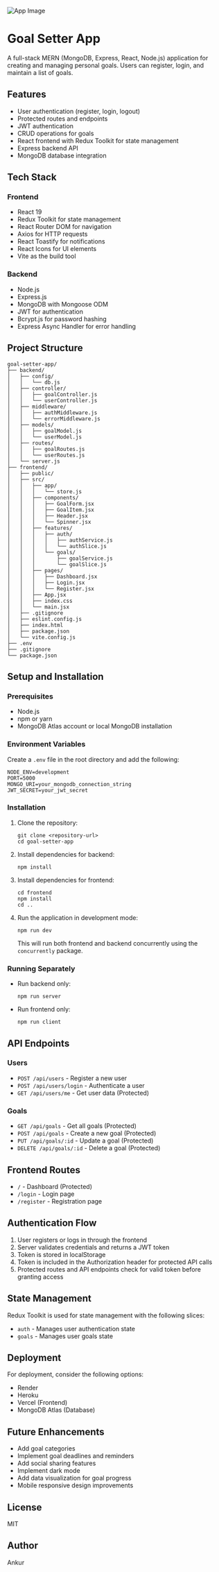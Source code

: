 ![App Image](Trackly)

# Goal Setter App

A full-stack MERN (MongoDB, Express, React, Node.js) application for creating and managing personal goals. Users can register, login, and maintain a list of goals.

## Features

- User authentication (register, login, logout)
- Protected routes and endpoints
- JWT authentication
- CRUD operations for goals
- React frontend with Redux Toolkit for state management
- Express backend API
- MongoDB database integration

## Tech Stack

### Frontend
- React 19
- Redux Toolkit for state management
- React Router DOM for navigation
- Axios for HTTP requests
- React Toastify for notifications
- React Icons for UI elements
- Vite as the build tool

### Backend
- Node.js
- Express.js
- MongoDB with Mongoose ODM
- JWT for authentication
- Bcrypt.js for password hashing
- Express Async Handler for error handling

## Project Structure

```
goal-setter-app/
├── backend/
│   ├── config/
│   │   └── db.js
│   ├── controller/
│   │   ├── goalController.js
│   │   └── userController.js
│   ├── middleware/
│   │   ├── authMiddleware.js
│   │   └── errorMiddleware.js
│   ├── models/
│   │   ├── goalModel.js
│   │   └── userModel.js
│   ├── routes/
│   │   ├── goalRoutes.js
│   │   └── userRoutes.js
│   └── server.js
├── frontend/
│   ├── public/
│   ├── src/
│   │   ├── app/
│   │   │   └── store.js
│   │   ├── components/
│   │   │   ├── GoalForm.jsx
│   │   │   ├── GoalItem.jsx
│   │   │   ├── Header.jsx
│   │   │   └── Spinner.jsx
│   │   ├── features/
│   │   │   ├── auth/
│   │   │   │   ├── authService.js
│   │   │   │   └── authSlice.js
│   │   │   └── goals/
│   │   │       ├── goalService.js
│   │   │       └── goalSlice.js
│   │   ├── pages/
│   │   │   ├── Dashboard.jsx
│   │   │   ├── Login.jsx
│   │   │   └── Register.jsx
│   │   ├── App.jsx
│   │   ├── index.css
│   │   └── main.jsx
│   ├── .gitignore
│   ├── eslint.config.js
│   ├── index.html
│   ├── package.json
│   └── vite.config.js
├── .env
├── .gitignore
└── package.json
```

## Setup and Installation

### Prerequisites
- Node.js
- npm or yarn
- MongoDB Atlas account or local MongoDB installation

### Environment Variables
Create a `.env` file in the root directory and add the following:

```
NODE_ENV=development
PORT=5000
MONGO_URI=your_mongodb_connection_string
JWT_SECRET=your_jwt_secret
```

### Installation

1. Clone the repository:
   ```
   git clone <repository-url>
   cd goal-setter-app
   ```

2. Install dependencies for backend:
   ```
   npm install
   ```

3. Install dependencies for frontend:
   ```
   cd frontend
   npm install
   cd ..
   ```

4. Run the application in development mode:
   ```
   npm run dev
   ```
   This will run both frontend and backend concurrently using the `concurrently` package.

### Running Separately

- Run backend only:
  ```
  npm run server
  ```

- Run frontend only:
  ```
  npm run client
  ```

## API Endpoints

### Users
- `POST /api/users` - Register a new user
- `POST /api/users/login` - Authenticate a user
- `GET /api/users/me` - Get user data (Protected)

### Goals
- `GET /api/goals` - Get all goals (Protected)
- `POST /api/goals` - Create a new goal (Protected)
- `PUT /api/goals/:id` - Update a goal (Protected)
- `DELETE /api/goals/:id` - Delete a goal (Protected)

## Frontend Routes

- `/` - Dashboard (Protected)
- `/login` - Login page
- `/register` - Registration page

## Authentication Flow

1. User registers or logs in through the frontend
2. Server validates credentials and returns a JWT token
3. Token is stored in localStorage
4. Token is included in the Authorization header for protected API calls
5. Protected routes and API endpoints check for valid token before granting access

## State Management

Redux Toolkit is used for state management with the following slices:
- `auth` - Manages user authentication state
- `goals` - Manages user goals state

## Deployment

For deployment, consider the following options:
- Render
- Heroku
- Vercel (Frontend)
- MongoDB Atlas (Database)

## Future Enhancements

- Add goal categories
- Implement goal deadlines and reminders
- Add social sharing features
- Implement dark mode
- Add data visualization for goal progress
- Mobile responsive design improvements

## License

MIT

## Author

Ankur
